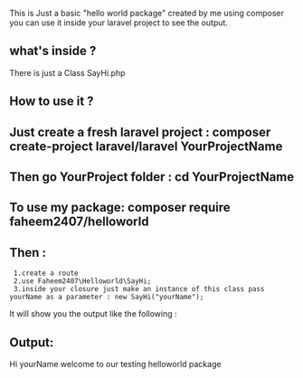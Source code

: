 This is Just a basic "hello world package" created by me using composer you can use it inside your laravel project to see the output.

what's inside ?
---------------
There is just a Class SayHi.php

How to use it ?
---------------
Just create a fresh laravel project : composer create-project laravel/laravel YourProjectName
---------
Then go YourProject folder : cd YourProjectName
---------
To use my package: composer require faheem2407/helloworld
---------
Then :
------
     1.create a route
     2.use Faheem2407\Helloworld\SayHi;
     3.inside your closure just make an instance of this class pass yourName as a parameter : new SayHi("yourName");

It will show you the output like the following :

Output:
------
Hi yourName welcome to our testing helloworld package

